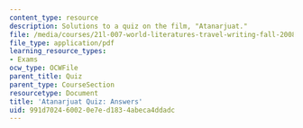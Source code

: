 ```yaml
---
content_type: resource
description: Solutions to a quiz on the film, "Atanarjuat."
file: /media/courses/21l-007-world-literatures-travel-writing-fall-2008/991d702460020e7ed1834abeca4ddadc_quiz_answers.pdf
file_type: application/pdf
learning_resource_types:
- Exams
ocw_type: OCWFile
parent_title: Quiz
parent_type: CourseSection
resourcetype: Document
title: 'Atanarjuat Quiz: Answers'
uid: 991d7024-6002-0e7e-d183-4abeca4ddadc
---
```

